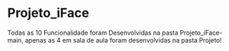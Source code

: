 # Projeto_iFace

Todas as 10 Funcionalidade foram Desenvolvidas na pasta Projeto_iFace-main, apenas as 4 em sala de aula foram desenvolvidas na pasta Projeto!
